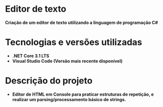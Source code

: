 # **Editor de texto**
**Criação de um editor de texto utilizando a linguagem de programação C#**
# Tecnologias e versões utilizadas
- **.NET Core 3.1 LTS**
- **Visual Studio Code (Versão mais recente disponível)**
# Descrição do projeto
- **Editor de HTML em Console para praticar estruturas de repetição, e realizar um parsing/processamento básico de strings.**
